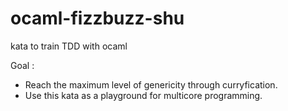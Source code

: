 # ocaml-fizzbuzz-shu
kata to train TDD with ocaml

Goal :
  * Reach the maximum level of genericity through curryfication.
  * Use this kata as a playground for multicore programming.

